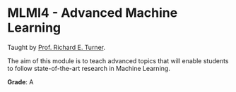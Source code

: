 # MLMI4 - Advanced Machine Learning

Taught by [Prof. Richard E. Turner](http://www.eng.cam.ac.uk/profiles/ret26).

The aim of this module is to teach advanced topics that will enable students to follow state-of-the-art research in Machine Learning.

**Grade**: A
